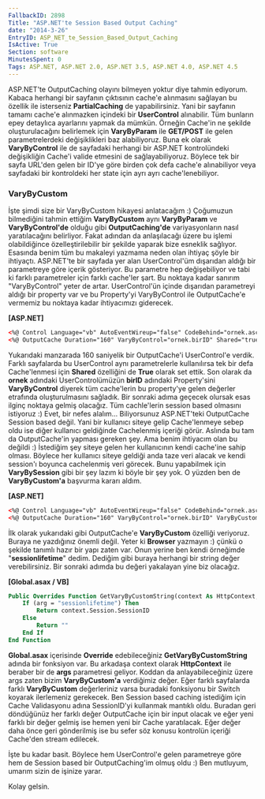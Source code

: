 ```yaml
---
FallbackID: 2898
Title: "ASP.NET'te Session Based Output Caching"
date: "2014-3-26"
EntryID: ASP_NET_te_Session_Based_Output_Caching
IsActive: True
Section: software
MinutesSpent: 0
Tags: ASP.NET, ASP.NET 2.0, ASP.NET 3.5, ASP.NET 4.0, ASP.NET 4.5
---
```

ASP.NET'te OutputCaching olayını bilmeyen yoktur diye tahmin ediyorum.
Kabaca herhangi bir sayfanın çıktısının cache'e alınmasını sağlayan bu
özellik ile isterseniz **PartialCaching** de yapabilirsiniz. Yani bir
sayfanın tamamı cache'e alınmazken içindeki bir **UserControl**
alınabilir. Tüm bunların epey detaylıca ayarlarını yapmak da mümkün.
Örneğin Cache'in ne şekilde oluşturulacağını belirlemek için
**VaryByParam** ile **GET/POST** ile gelen parametrelerdeki
değişiklikleri baz alabiliyoruz. Buna ek olarak **VaryByControl** ile de
sayfadaki herhangi bir ASP.NET kontrolündeki değişikliğin Cache'i valide
etmesini de sağlayabiliyoruz. Böylece tek bir sayfa URL'den gelen bir
ID'ye göre birden çok defa cache'e alınabiliyor veya sayfadaki bir
kontroldeki her state için ayrı ayrı cache'lenebiliyor.

### VaryByCustom

İşte şimdi size bir VaryByCustom hikayesi anlatacağım :) Çoğumuzun
bilmediğini tahmin ettiğim **VaryByCustom** aynı **VaryByParam** ve
**VaryByControl'de** olduğu gibi **OutputCaching'de** variyasyonların
nasıl yaratılacağını belirliyor. Fakat adından da anlaşılacağı üzere bu
işlemi olabildiğince özelleştirilebilir bir şekilde yaparak bize
esneklik sağlıyor. Esasında benim tüm bu makaleyi yazmama neden olan
ihtiyaç şöyle bir ihtiyaçtı. ASP.NET'te bir sayfada yer alan
UserControl'üm dışarıdan aldığı bir parametreye göre içerik gösteriyor.
Bu parametre hep değişebiliyor ve tabi ki farklı parametreler için
farklı cache'ler şart. Bu noktaya kadar sanırım "VaryByControl" yeter de
artar. UserControl'ün içinde dışarıdan parametreyi aldığı bir property
var ve bu Property'yi VaryByControl ile OutputCache'e vermemiz bu
noktaya kadar ihtiyacımızı giderecek.

**[ASP.NET]**

```html
<%@ Control Language="vb" AutoEventWireup="false" CodeBehind="ornek.ascx.vb" Inherits="site.ornek" %>
<%@ OutputCache Duration="160" VaryByControl="ornek.birID" Shared="true" %>
```

Yukarıdaki manzarada 160 saniyelik bir OutputCache'i UserControl'e
verdik. Farklı sayfalarda bu UserControl aynı parametrelerle
kullanılırsa tek bir defa Cache'lenmesi için **Shared** özelliğini de
**True** olarak set ettik. Son olarak da **ornek** adındaki
UserControlümüzün **birID** adındaki Property'sini **VaryByControl**
diyerek tüm cache'lerin bu property'ye gelen değerler etrafında
oluşturulmasını sağladık. Bir sonraki adıma geçecek olursak esas ilginç
noktaya gelmiş olacağız. Tüm cachle'lerin session based olmasını
istiyoruz :) Evet, bir nefes alalım... Biliyorsunuz ASP.NET'teki
OutputCache Session based değil. Yani bir kullanıcı siteye gelip
Cache'lenmeye sebep oldu ise diğer kullanıcı geldiğinde Cachelenmiş
içeriği görür. Aslında bu tam da OutputCache'in yapması gereken şey. Ama
benim ihtiyacım olan bu değildi :) İstediğim şey siteye gelen her
kullanıcının kendi cache'ine sahip olması. Böylece her kullanıcı siteye
geldiği anda taze veri alacak ve kendi session'ı boyunca cachelenmiş
veri görecek. Bunu yapabilmek için **VaryBySession** gibi bir şey lazım
ki böyle bir şey yok. O yüzden ben de **VaryByCustom'a** başvurma kararı
aldım.

**[ASP.NET]**

```html
<%@ Control Language="vb" AutoEventWireup="false" CodeBehind="ornek.ascx.vb" Inherits="site.ornek" %>
<%@ OutputCache Duration="160" VaryByControl="ornek.birID" VaryByCustom="sessionlifetime" Shared="true" %>
```

İlk olarak yukarıdaki gibi OutputCache'e **VaryByCustom** özelliği
veriyoruz. Buraya ne yazdığınız önemli değil. Yeter ki **Browser**
yazmayın :) çünkü o şekilde tanımlı hazır bir yapı zaten var. Onun
yerine ben kendi örneğimde "**sessionlifetime**" dedim. Dediğim gibi
buraya herhangi bir string değer verebilirsiniz. Bir sonraki adımda bu
değeri yakalayan yine biz olacağız.

**[Global.asax / VB]**

```vb
Public Overrides Function GetVaryByCustomString(context As HttpContext, arg As String) As String
    If (arg = "sessionlifetime") Then
        Return context.Session.SessionID
    Else
        Return ""
    End If
End Function
```

**Global.asax** içerisinde **Override** edebileceğiniz
**GetVaryByCustomString** adında bir fonksiyon var. Bu arkadaşa context
olarak **HttpContext** ile beraber bir de **args** parametresi geliyor.
Koddan da anlayabileceğiniz üzere args zaten bizim **VaryByCustom'a**
verdiğimiz değer. Eğer farklı sayfalarda farklı **VaryByCustom**
değerleriniz varsa buradaki fonksiyonu bir Switch koyarak ilerlemeniz
gerekecek. Ben Session based caching istediğim için Cache Validasyonu
adına SessionID'yi kullanmak mantıklı oldu. Buradan geri döndüğünüz her
farklı değer OutputCache için bir input olacak ve eğer yeni farklı bir
değer gelmiş ise hemen yeni bir Cache yaratılacak. Eğer değer daha önce
geri gönderilmiş ise bu sefer söz konusu kontrolün içeriği Cache'den
stream edilecek.

İşte bu kadar basit. Böylece hem UserControl'e gelen parametreye göre
hem de Session based bir OutputCaching'im olmuş oldu :) Ben mutluyum,
umarım sizin de işinize yarar.

Kolay gelsin.


